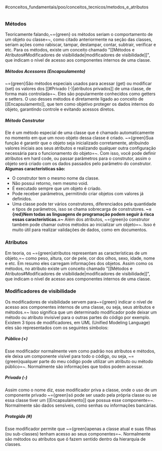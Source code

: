 #conceitos_fundamentais/poo/conceitos_tecnicos/metodos_e_atributos 

```table-of-contents
```

### Métodos
Teoricamente falando,~={green} os métodos seriam o comportamento de um objeto ou classe=~, como citado anteriormente na seção das classes, seriam ações como  rabiscar, tampar, destampar, contar, subtrair, verificar e etc.
Para os métodos, existe um conceito chamado "[[Métodos e Atributos#Modificadores de visibilidade|modificadores de visibilidade]]", que indicam o nível de acesso aos componentes internos de uma classe.

##### Métodos Acessores (Encapsulamento)
~={green}São métodos especiais usados para acessar (get) ou modificar (set) os valores dos [[#Privado (-)|atributos privados]] de uma classe, de forma mais controlada=~. Eles são popularmente conhecidos como getters e setters.
O uso desses métodos é diretamente ligado ao conceito de [[Encapsulamento]], que tem como objetivo proteger os dados internos do objeto, garantindo controle e evitando acessos diretos.

##### Método Construtor
Ele é um método especial de uma classe que é chamado automaticamente no momento em que um novo objeto dessa classe é criado. ~={green}Sua função é garantir que o objeto seja inicializado corretamente, atribuindo valores iniciais aos seus atributos e realizando qualquer outra configuração necessária para o funcionamento do objeto=~.
Com isso, você pode definir atributos em hard code, ou passar parâmetros para o construtor, assim o objeto será criado com os dados passados pelo parâmetro do construtor.
**Algumas características são:**
* O construtor tem o mesmo nome da classe.
* Não possui retorno, nem mesmo void.
* É executado sempre que um objeto é criado.
* Pode receber parâmetros, permitindo criar objetos com valores já definidos.
* Uma classe pode ter vários construtores, diferenciados pela quantidade e tipos de parâmetros, isso se chama sobrecarga de construtores.
**~={red}Nem todas as linguagens de programação podem seguir à risca essas características.=~**
Além dos atributos, ~={green}o construtor também pode chamar outros métodos ao inicializar um objeto=~. Isso é muito útil para realizar validações de dados, como em documentos.

### Atributos
Em teoria, os ~={green}atributos representam as características de um objeto,=~ como peso, altura, cor de pele, cor dos olhos, sexo, idade, nome e etc.
Em resumo eles carregam informações dos objetos.
Assim como os métodos, no atributo existe um conceito chamado "[[Métodos e Atributos#Modificadores de visibilidade|modificadores de visibilidade]]", que indicam o nível de acesso aos componentes internos de uma classe.

###  Modificadores de visibilidade
Os modificadores de visibilidade servem para~={green} indicar o nível de acesso aos componentes internos de uma classe, ou seja, seus atributos e métodos.=~ Isso significa que um determinado modificador pode deixar um método ou atributo invisível para o outras partes do código por exemplo.
Existem 3 tipos de modificadores, em UML (Unified Modeling Language) eles são representados com os seguintes símbolos: 
##### Público (+)
Esse modificador normalmente vem como padrão nos atributos e métodos, ele deixa um componente visível para todo o código, ou seja, ~={green}qualquer parte do meu código pode utilizar um atributo ou método público=~. Normalmente são informações que todos podem acessar.

##### Privado (-)
Assim como o nome diz, esse modificador priva a classe, onde o uso de um componente privado ~={green}só pode ser usado pela própria classe ou se essa classe tiver um [[Encapsulamento]] que possua esse componente=~. Normalmente são dados sensíveis, como senhas ou informações bancárias.

##### Protegido (#)
Esse modificador permite que ~={green}apenas a classe atual e suas filhas (ou sub-classes) tenham acesso ao seus componentes=~. Normalmente são métodos ou atributos que ó fazem sentido dentro da hierarquia de classes.